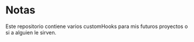 # Notas

Este repositorio contiene varios customHooks para mis futuros proyectos o si a alguien le sirven.
